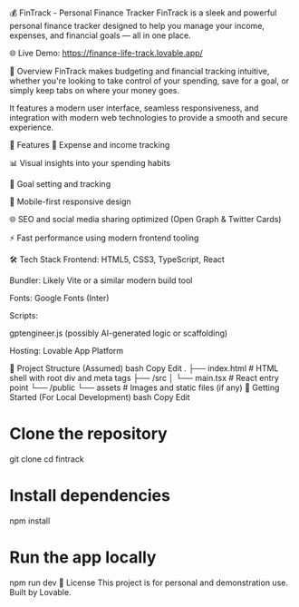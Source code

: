 💰 FinTrack - Personal Finance Tracker
FinTrack is a sleek and powerful personal finance tracker designed to help you manage your income, expenses, and financial goals — all in one place.

🌐 Live Demo: https://finance-life-track.lovable.app/

🧾 Overview
FinTrack makes budgeting and financial tracking intuitive, whether you're looking to take control of your spending, save for a goal, or simply keep tabs on where your money goes.

It features a modern user interface, seamless responsiveness, and integration with modern web technologies to provide a smooth and secure experience.

🚀 Features
💸 Expense and income tracking

📊 Visual insights into your spending habits

🎯 Goal setting and tracking

📱 Mobile-first responsive design

🌐 SEO and social media sharing optimized (Open Graph & Twitter Cards)

⚡ Fast performance using modern frontend tooling

🛠️ Tech Stack
Frontend: HTML5, CSS3, TypeScript, React

Bundler: Likely Vite or a similar modern build tool

Fonts: Google Fonts (Inter)

Scripts:

gptengineer.js (possibly AI-generated logic or scaffolding)

Hosting: Lovable App Platform

📂 Project Structure (Assumed)
bash
Copy
Edit
.
├── index.html          # HTML shell with root div and meta tags
├── /src
│   └── main.tsx        # React entry point
└── /public
    └── assets          # Images and static files (if any)
🧪 Getting Started (For Local Development)
bash
Copy
Edit
# Clone the repository
git clone <repo-url>
cd fintrack

# Install dependencies
npm install

# Run the app locally
npm run dev
📄 License
This project is for personal and demonstration use. Built by Lovable.
